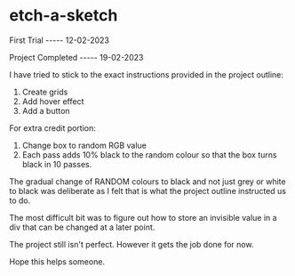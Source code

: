 # etch-a-sketch

First Trial ----- 12-02-2023

Project Completed ----- 19-02-2023

I have tried to stick to the exact instructions provided in the project outline:

1. Create grids
2. Add hover effect
3. Add a button

For extra credit portion:

1. Change box to random RGB value
2. Each pass adds 10% black to the random colour so that the box turns black in 10 passes.

The gradual change of RANDOM colours to black and not just grey or white to black was deliberate as I felt that is what the project outline instructed us to do.

The most difficult bit was to figure out how to store an invisible value in a div that can be changed at a later point.

The project still isn't perfect. However it gets the job done for now.

Hope this helps someone.

